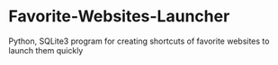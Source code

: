 # Favorite-Websites-Launcher
Python, SQLite3 program for creating shortcuts of favorite websites to launch them quickly
